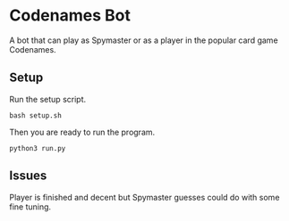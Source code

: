 # Codenames Bot

A bot that can play as Spymaster or as a player in the popular card game Codenames. 

## Setup

Run the setup script. 

<code>bash setup.sh</code>

Then you are ready to run the program.

<code>python3 run.py</code>

## Issues

Player is finished and decent but Spymaster guesses could do with some fine tuning.